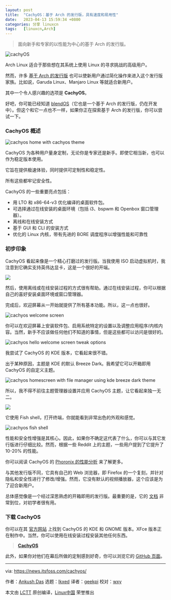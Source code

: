 ```yaml
---
layout: post
title:	"CachyOS：基于 Arch 的发行版，具有速度和易用性"
date:	2023-04-13 15:59:34 +0800 
categories:	分享 linuxcn 
tags:	[linuxcn,Arch]
---
```




> 
> 面向新手和专家的以性能为中心的基于 Arch 的发行版。
> 
> 
> 


![cachyOS](/Asserts/Images/album/202304/13/155906rnajlnlzqz8kf8z0.jpg)


Arch Linux 适合于那些想在其系统上使用 Linux 的寻求挑战的高级用户。


然而，许多 [基于 Arch 的发行版](https://itsfoss.com/arch-based-linux-distros/?ref=news.itsfoss.com) 也可以使新用户通过简化操作来进入这个发行版家族。比如说，Garuda Linux、Manjaro Linux 等就适合新用户。


其中一个令人感兴趣的选项是 **CachyOS**。


好吧，你可能已经知道 [blendOS](https://news.itsfoss.com/blendos/)（它也是一个基于 Arch 的发行版，仍在开发中）。但这个和它一点也不一样，如果你正在探索基于 Arch 的发行版，你可以尝试一下。


### CachyOS 概述


![cachyos home with cachyos theme](/Asserts/Images/album/202304/13/155934icq38pwviyhw4qhb.jpg)


CachyOS 为各种用户量身定制，无论你是专家还是新手。即使它相当新，也可以作为稳定版本使用。


它旨在提供极速体验，同时提供可定制性和稳定性。


所有这些都牢记安全性。


CachyOS 的一些重要亮点包括：


* 用 LTO 和 x86-64-v3 优化编译的桌面软件包。
* 可选择通过在线安装的桌面环境（包括 i3、bspwm 和 Openbox 窗口管理器）。
* 离线和在线安装方式
* 基于 GUI 和 CLI 的安装方式
* 优化的 Linux 内核，带有先进的 BORE 调度程序以增强性能和可靠性


### 初步印象


CachyOS 看起来像是一个精心打磨过的发行版。当我使用 ISO 启动虚拟机时，我注意到它确实支持英伟达显卡，这是一个很好的开端。


![](/Asserts/Images/album/202304/13/155934as3r3fr3dr73dmdd.jpg)


然后，使用离线或在线安装过程的方式很有帮助。通过在线安装过程，你可以根据自己的喜好安装桌面环境或窗口管理器。


完成后，欢迎屏幕从一开始就提供了所有基本功能。所以，这一点也很好。


![cachyos welcome screen](/Asserts/Images/album/202304/13/155934ymiwbsdxwwdp5idi.jpg)


你可以在欢迎屏幕上安装软件包、启用系统特定的设置以及调整应用程序/内核内容。当然，新手不应该做任何他们不知道的事情，但是这些都可以访问是很好的。


![cachyos hello welcome screen tweak options](/Asserts/Images/album/202304/13/155934fp1ulu0upf0y80up.jpg)


我尝试了 CachyOS 的 KDE 版本，它看起来很不错。


出于某种原因，主题是 KDE 的默认 Breeze Dark。我希望它可以开箱即用 CachyOS 的自定义主题。


![cachyos homescreen with file manager using kde breeze dark theme](/Asserts/Images/album/202304/13/155935y9u8af19syfzu565.jpg)


所以，我不得不前往主题管理器设置并应用 CachyOS 主题，让它看起来独一无二。


![](/Asserts/Images/album/202304/13/155936qtrcptviqt0pqrtr.jpg)


它使用 Fish shell，打开终端，你就能看到非常出色的外观和感觉。


![cachyos fish shell](/Asserts/Images/album/202304/13/155936i5rrrewawzaewpwe.jpg)


性能和安全性增强是其核心。因此，如果你不确定这代表了什么，你可以与其它发行版进行仔细比较。然而，根据一些 Reddit 上的主题，一些用户提到了它提升了 10-20% 的性能。


你可以阅读 CachyOS 的 [Phoronix 的性能分析](https://www.phoronix.com/review/cachyos-linux-perf?ref=news.itsfoss.com) 来了解更多。


与其他发行版不同，它具有自己的 Web 浏览器，即 Firefox 的一个复刻，并针对隐私和安全性进行了修改/增强。然而，它没有默认的视频播放器，这个应该是为了迎合新用户。


总体感觉像是一个经过深思熟虑的开箱即用的发行版。最重要的是，它的 [文档](https://wiki.cachyos.org/?ref=news.itsfoss.com) 非常到位，对初学者很有用。


### 下载 CachyOS


你可以在其 [官方网站](https://cachyos.org/?ref=news.itsfoss.com) 上找到 CachyOS 的 KDE 和 GNOME 版本。XFce 版本正在制作中。当然，你可以使用在线安装过程安装其他任何东西。



> 
> **[CachyOS](https://cachyos.org/?ref=news.itsfoss.com)**
> 
> 
> 


此外，如果你对他们在幕后所做的定制感到好奇，你可以浏览它的 [GitHub 页面](https://github.com/cachyos?ref=news.itsfoss.com)。




---


via: <https://news.itsfoss.com/cachyos/>


作者：[Ankush Das](https://news.itsfoss.com/author/ankush/) 选题：[lkxed](https://github.com/lkxed/) 译者：[geekpi](https://github.com/geekpi) 校对：[wxy](https://github.com/wxy)


本文由 [LCTT](https://github.com/LCTT/TranslateProject) 原创编译，[Linux中国](https://linux.cn/) 荣誉推出
